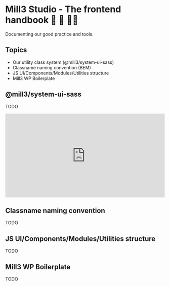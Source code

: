 # Mill3 Studio - The frontend handbook 📙 🐉 🧙‍♂️

Documenting our good practice and tools.
## Topics

* Our utility class system (@mill3/system-ui-sass)
* Classname naming convention (BEM)
* JS UI/Components/Modules/Utilities structure
* Mill3 WP Boilerplate

## @mill3/system-ui-sass

TODO

<iframe height="265" style="width: 100%;" scrolling="no" title="@mill3/system-ui-sass - example 1" src="https://codepen.io/thetoine/embed/jOVxXLj?height=265&theme-id=light&default-tab=html,result" frameborder="no" loading="lazy" allowtransparency="true" allowfullscreen="true"></iframe>

## Classname naming convention

TODO
## JS UI/Components/Modules/Utilities structure

TODO

## Mill3 WP Boilerplate

TODO